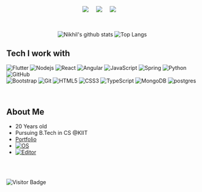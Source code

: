<p align="center">
  <a target="_blank"href="https://www.linkedin.com/in/nikhil-nayak-3b0967179/"><img src="https://img.shields.io/badge/linkedin-%230077B5.svg?&style=for-the-badge&logo=linkedin&logoColor=white" /></a>&nbsp;&nbsp;&nbsp;&nbsp;
  <a target="_blank"href="https://github.com/NikhilCodes"><img src="https://img.shields.io/badge/GitHub-black.svg?&style=for-the-badge&logo=github&logoColor=white" /></a>&nbsp;&nbsp;&nbsp;&nbsp;
  <a href="mailto:nikhil.nixel@gmail.com?subject=Hello%20Nikhil,%20From%20Github"><img src="https://img.shields.io/badge/gmail-%23D14836.svg?&style=for-the-badge&logo=gmail&logoColor=white" /></a>&nbsp;&nbsp;&nbsp;&nbsp;
</p>
<br />
<p align="center">
  <img align="center" src="https://github-readme-stats.vercel.app/api?username=nikhilcodes&theme=radical&hide=issues&show_icons=true&&line_height=32" alt="Nikhil's github stats" />
  <img align="center" src="https://github-readme-stats.vercel.app/api/top-langs/?username=nikhilcodes&hide=Jupyter%20Notebook,C,Python&theme=radical" alt="Top Langs" />
</p>


## Tech I work with
![Flutter](https://img.shields.io/badge/-Flutter-black?style=for-the-badge&logo=Flutter&logoColor=66e8ff)
![Nodejs](https://img.shields.io/badge/-Nodejs-black?style=for-the-badge&logo=Node.js&logoColor=5df58b)
![React](https://img.shields.io/badge/-React-black?style=for-the-badge&logo=react&logoColor=61ddff)
![Angular](https://img.shields.io/badge/-Angular-black?style=for-the-badge&logo=angular&logoColor=ff2144)
![JavaScript](https://img.shields.io/badge/-JavaScript-black?style=for-the-badge&logo=javascript)
![Spring](https://img.shields.io/badge/-Spring-black?style=for-the-badge&logo=spring)
![Python](https://img.shields.io/badge/-Python-black?style=for-the-badge&logo=Python)
![GitHub](https://img.shields.io/badge/-GitHub-181717?style=for-the-badge&logo=github)
<br />
![Bootstrap](https://img.shields.io/badge/-Bootstrap-black?style=for-the-badge&logo=bootstrap&logoColor=aa09ee)
![Git](https://img.shields.io/badge/-Git-black?style=for-the-badge&logo=git)
![HTML5](https://img.shields.io/badge/-HTML5-black?style=for-the-badge&logo=html5&logoColor=white)
![CSS3](https://img.shields.io/badge/-CSS3-black?style=for-the-badge&logo=css3)
![TypeScript](https://img.shields.io/badge/-TypeScript-black?style=for-the-badge&logo=typescript)
![MongoDB](https://img.shields.io/badge/-MongoDB-black?style=for-the-badge&logo=mongodb)
![postgres](https://img.shields.io/badge/-Postgresql-black?style=for-the-badge&logo=postgresql)

<br />

## About Me
 + 20 Years old
 + Pursuing B.Tech in CS @KIIT
 + [Portfolio](https://nikhilcodes.github.io)
 + [![OS](https://img.shields.io/badge/OS-Pop!_OS-informational?style=flat-square&logo=debian&logoColor=cyan)](https://en.wikipedia.org/wiki/Pop!_OS)
 + [![Editor](https://img.shields.io/badge/Editor-VSCode-blue?style=flat-square&logo=visual-studio-code&logoColor=white)](https://code.visualstudio.com/)

 <br />
 <br />
 
 ![Visitor Badge](https://visitor-badge.laobi.icu/badge?page_id=nikhilcodes.nikhilcodes)
